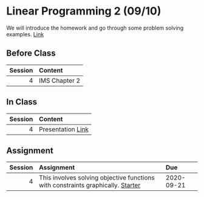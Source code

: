 Linear Programming 2  (09/10)
============================

We will introduce the homework and go  through some problem solving examples. [Link](../../sessions/session4)

## Before Class

|   Session | Content       |
|----------:|:--------------|
|         4 | IMS Chapter 2 |


## In Class

|   Session | Content                                                                     |
|----------:|:----------------------------------------------------------------------------|
|         4 | Presentation [Link](https://rpi.box.com/s/ldy9h2bfaz00gek5a9cotyz21sboab95) |


## Assignment

|   Session | Assignment                                                                                                                                 | Due        |
|----------:|:-------------------------------------------------------------------------------------------------------------------------------------------|:-----------|
|         4 | This involves solving objective functions with constraints graphically.  [Starter](https://rpi.box.com/s/ldy9h2bfaz00gek5a9cotyz21sboab95) | 2020-09-21 |


